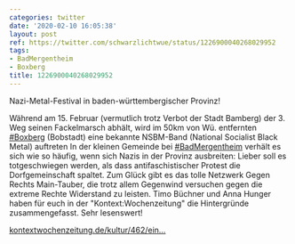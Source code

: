 ```yaml
---
categories: twitter
date: '2020-02-10 16:05:38'
layout: post
ref: https://twitter.com/schwarzlichtwue/status/1226900040268029952
tags:
- BadMergentheim
- Boxberg
title: 1226900040268029952
---
```

Nazi-Metal-Festival in baden-württembergischer Provinz!

Während am 15. Februar (vermutlich trotz Verbot der Stadt Bamberg) der 3. Weg seinen Fackelmarsch abhält, wird im 50km von Wü. entfernten [#Boxberg](/t/boxberg) (Bobstadt) eine bekannte NSBM-Band (National Socialist Black Metal) auftreten 
In der kleinen Gemeinde bei [#BadMergentheim](/t/badmergentheim) verhält es sich wie so häufig, wenn sich Nazis in der Provinz ausbreiten: Lieber soll es totgeschwiegen werden, als dass antifaschistischer Protest die Dorfgemeinschaft spaltet. 
Zum Glück gibt es das tolle Netzwerk Gegen Rechts Main-Tauber, die trotz allem Gegenwind versuchen gegen die extreme Rechte Widerstand zu leisten. 
Timo Büchner und Anna Hunger haben für euch in der "Kontext:Wochenzeitung" die Hintergründe zusammengefasst. Sehr lesenswert!



[kontextwochenzeitung.de/kultur/462/ein…](https://www.kontextwochenzeitung.de/kultur/462/eine-truegerische-idylle-6496.html) 